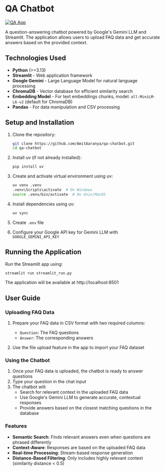 # QA Chatbot

[![QA App](https://static.streamlit.io/badges/streamlit_badge_black_white.svg)](https://app-chatbot-amit.streamlit.app/)

A question-answering chatbot powered by Google's Gemini LLM and Streamlit. The application allows users to upload FAQ data and get accurate answers based on the provided context.

## Technologies Used

- **Python** (>=3.13)
- **Streamlit** - Web application framework
- **Google Gemini** - Large Language Model for natural language processing
- **ChromaDB** - Vector database for efficient similarity search
- **Embedding Model** - For text embeddings chunks, model:  `all-MiniLM-L6-v2` (default for ChromaDB)
- **Pandas** - For data manipulation and CSV processing

## Setup and Installation

1. Clone the repository:
   ```bash
   git clone https://github.com/AmitAaranya/qa-chatbot.git
   cd qa-chatbot
   ```

2. Install uv (if not already installed):
   ```bash
   pip install uv
   ```

3. Create and activate virtual environment using uv:
   ```bash
   uv venv .venv
   .venv\Scripts\activate  # On Windows
   source .venv/bin/activate  # On Unix/MacOS
   ```

4. Install dependencies using uv:
   ```bash
   uv sync
   ```

5. Create `.env` file
6. Configure your Google API key for Gemini LLM with `GOOGLE_GEMINI_API_KEY`

## Running the Application

Run the Streamlit app using:
```bash
streamlit run streamlit_run.py
```

The application will be available at http://localhost:8501

## User Guide

### Uploading FAQ Data
1. Prepare your FAQ data in CSV format with two required columns:
   - `Question`: The FAQ questions
   - `Answer`: The corresponding answers

2. Use the file upload feature in the app to import your FAQ dataset

### Using the Chatbot
1. Once your FAQ data is uploaded, the chatbot is ready to answer questions
2. Type your question in the chat input
3. The chatbot will:
   - Search for relevant context in the uploaded FAQ data
   - Use Google's Gemini LLM to generate accurate, contextual responses
   - Provide answers based on the closest matching questions in the database

### Features
- **Semantic Search**: Finds relevant answers even when questions are phrased differently
- **Context-Aware**: Responses are based on the uploaded FAQ data
- **Real-time Processing**: Stream-based response generation
- **Distance-Based Filtering**: Only includes highly relevant context (similarity distance < 0.5)
